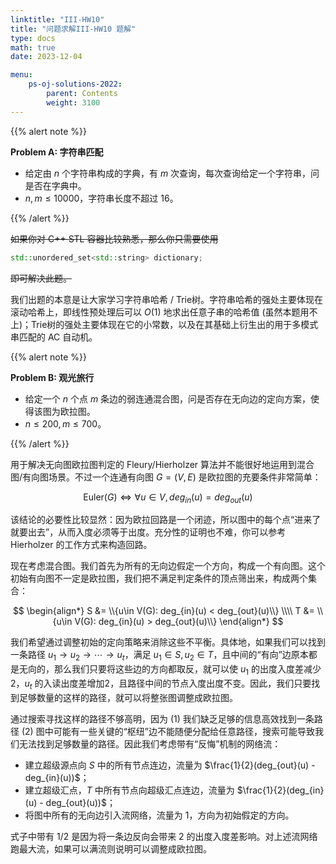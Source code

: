 ```yaml
---
linktitle: "III-HW10"
title: "问题求解III-HW10 题解"
type: docs
math: true
date: 2023-12-04

menu:
    ps-oj-solutions-2022:
        parent: Contents
        weight: 3100
---
```


{{% alert note %}}

**Problem A: 字符串匹配**

* 给定由 $n$ 个字符串构成的字典，有 $m$ 次查询，每次查询给定一个字符串，问是否在字典中。
* $n, m\leq 10000$，字符串长度不超过 16。

{{% /alert %}}

~~如果你对 C++ STL 容器比较熟悉，那么你只需要使用~~

```c++
std::unordered_set<std::string> dictionary;
```

~~即可解决此题。~~

我们出题的本意是让大家学习字符串哈希 / Trie树。字符串哈希的强处主要体现在滚动哈希上，即线性预处理后可以 $O(1)$ 地求出任意子串的哈希值 (虽然本题用不上)；Trie树的强处主要体现在它的小常数，以及在其基础上衍生出的用于多模式串匹配的 AC 自动机。

{{% alert note %}}

**Problem B: 观光旅行**

* 给定一个 $n$ 个点 $m$ 条边的弱连通混合图，问是否存在无向边的定向方案，使得该图为欧拉图。
* $n\leq 200, m\leq 700$。

{{% /alert %}}

用于解决无向图欧拉图判定的 Fleury/Hierholzer 算法并不能很好地运用到混合图/有向图场景。不过一个连通有向图 $G=(V, E)$ 是欧拉图的充要条件非常简单：

$$
\text{Euler}(G)\Longleftrightarrow \forall u\in V, deg_{in}(u)=deg_{out}(u)
$$

该结论的必要性比较显然：因为欧拉回路是一个闭迹，所以图中的每个点“进来了就要出去”，从而入度必须等于出度。充分性的证明也不难，你可以参考 Hierholzer 的工作方式来构造回路。

现在考虑混合图。我们首先为所有的无向边假定一个方向，构成一个有向图。这个初始有向图不一定是欧拉图，我们把不满足判定条件的顶点筛出来，构成两个集合：

$$
\begin{align*}
S &= \\{u\in V(G): deg_{in}(u) < deg_{out}(u)\\} \\\\
T &= \\{u\in V(G): deg_{in}(u) > deg_{out}(u)\\}
\end{align*}
$$

我们希望通过调整初始的定向策略来消除这些不平衡。具体地，如果我们可以找到一条路径 $u_1\to u_2\to \cdots \to u_t$，满足 $u_1\in S, u_2\in T$，且中间的“有向”边原本都是无向的，那么我们只要将这些边的方向都取反，就可以使 $u_1$ 的出度入度差减少2，$u_t$ 的入读出度差增加2，且路径中间的节点入度出度不变。因此，我们只要找到足够数量的这样的路径，就可以将整张图调整成欧拉图。

通过搜索寻找这样的路径不够高明，因为 (1) 我们缺乏足够的信息高效找到一条路径 (2) 图中可能有一些关键的“枢纽”边不能随便分配给任意路径，搜索可能导致我们无法找到足够数量的路径。因此我们考虑带有“反悔”机制的网络流：
* 建立超级源点向 $S$ 中的所有节点连边，流量为 $\frac{1}{2}(deg_{out}(u) - deg_{in}(u))$；
* 建立超级汇点，$T$ 中所有节点向超级汇点连边，流量为 $\frac{1}{2}(deg_{in}(u) - deg_{out}(u))$；
* 将图中所有的无向边引入流网络，流量为 1，方向为初始假定的方向。

式子中带有 $1/2$ 是因为将一条边反向会带来 2 的出度入度差影响。对上述流网络跑最大流，如果可以满流则说明可以调整成欧拉图。